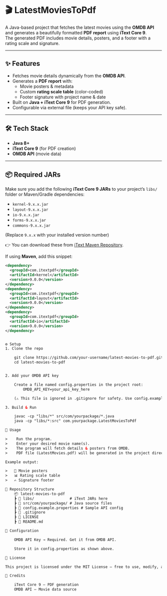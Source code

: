 # 🎬 LatestMoviesToPdf  

A Java-based project that fetches the latest movies using the **OMDB API** and generates a beautifully formatted **PDF report** using **iText Core 9**.  
The generated PDF includes movie details, posters, and a footer with a rating scale and signature.  

---

## ✨ Features  
- Fetches movie details dynamically from the **OMDB API**.  
- Generates a **PDF report** with:  
  - Movie posters & metadata  
  - Custom **rating scale table** (color-coded)  
  - Footer signature with project name & date  
- Built on **Java + iText Core 9** for PDF generation.  
- Configurable via external file (keeps your API key safe).  

---

## 🛠️ Tech Stack  
- **Java 8+**  
- **iText Core 9** (for PDF creation)  
- **OMDB API** (movie data)  

---

## 📦 Required JARs  

Make sure you add the following **iText Core 9 JARs** to your project’s `libs/` folder or Maven/Gradle dependencies:  

- `kernel-9.x.x.jar`  
- `layout-9.x.x.jar`  
- `io-9.x.x.jar`  
- `forms-9.x.x.jar`  
- `commons-9.x.x.jar`  

(Replace `9.x.x` with your installed version number)  

👉 You can download these from [iText Maven Repository](https://mvnrepository.com/artifact/com.itextpdf).  

If using **Maven**, add this snippet:  

```xml
<dependency>
  <groupId>com.itextpdf</groupId>
  <artifactId>kernel</artifactId>
  <version>9.0.0</version>
</dependency>
<dependency>
  <groupId>com.itextpdf</groupId>
  <artifactId>layout</artifactId>
  <version>9.0.0</version>
</dependency>
<dependency>
  <groupId>com.itextpdf</groupId>
  <artifactId>io</artifactId>
  <version>9.0.0</version>
</dependency>


⚙️ Setup
1. Clone the repo

    git clone https://github.com/your-username/latest-movies-to-pdf.git
    cd latest-movies-to-pdf


2. Add your OMDB API key

    Create a file named config.properties in the project root:
        OMDB_API_KEY=your_api_key_here

    (⚠️ This file is ignored in .gitignore for safety. Use config.example.properties as a reference.)

3. Build & Run

    javac -cp "libs/*" src/com/yourpackage/*.java
    java -cp "libs/*:src" com.yourpackage.LatestMoviesToPdf

🚀 Usage

>    Run the program.
>    Enter your desired movie name(s).
>    The program will fetch details & posters from OMDB.
>    PDF file (LatestMovies.pdf) will be generated in the project directory.

Example output:

>   🎥 Movie posters
>   📊 Rating scale table
>   ✍ Signature footer

📁 Repository Structure
    📦 latest-movies-to-pdf
    ┣ 📂 libs/                # iText JARs here
    ┣ 📂 src/com/yourpackage/ # Java source files
    ┣ 📜 config.example.properties # Sample API config
    ┣ 📜 .gitignore
    ┣ 📜 LICENSE
    ┣ 📜 README.md

🔑 Configuration

    OMDB API Key → Required. Get it from OMDB API.

    Store it in config.properties as shown above.

📜 License

This project is licensed under the MIT License – free to use, modify, and distribute with attribution.

🙌 Credits

    iText Core 9 – PDF generation
    OMDB API – Movie data source
